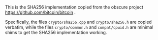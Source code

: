 This is the SHA256 implementation copied from the
obscure project https://github.com/bitcoin/bitcoin .

Specifically, the files `crypto/sha256.cpp` and
`crypto/sha256.h` are copied verbatim, while the
files `crypto/common.h` and `compat/cpuid.h` are minimal
shims to get the SHA256 implementation working.
